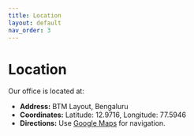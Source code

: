 ```yaml
---
title: Location
layout: default
nav_order: 3
---
```


# Location

Our office is located at:

- **Address:** BTM Layout, Bengaluru
- **Coordinates:** Latitude: 12.9716, Longitude: 77.5946
- **Directions:** Use [Google Maps](https://maps.google.com) for navigation.


